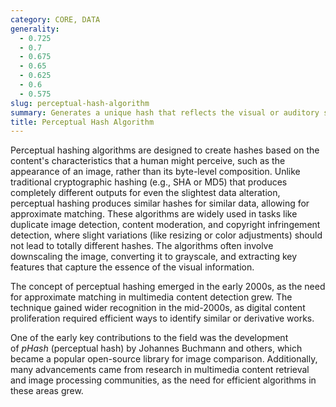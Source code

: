 ```yaml
---
category: CORE, DATA
generality:
  - 0.725
  - 0.7
  - 0.675
  - 0.65
  - 0.625
  - 0.6
  - 0.575
slug: perceptual-hash-algorithm
summary: Generates a unique hash that reflects the visual or auditory similarity of data, such as an image, rather than its exact content.
title: Perceptual Hash Algorithm
---
```


Perceptual hashing algorithms are designed to create hashes based on the content's characteristics that a human might perceive, such as the appearance of an image, rather than its byte-level composition. Unlike traditional cryptographic hashing (e.g., SHA or MD5) that produces completely different outputs for even the slightest data alteration, perceptual hashing produces similar hashes for similar data, allowing for approximate matching. These algorithms are widely used in tasks like duplicate image detection, content moderation, and copyright infringement detection, where slight variations (like resizing or color adjustments) should not lead to totally different hashes. The algorithms often involve downscaling the image, converting it to grayscale, and extracting key features that capture the essence of the visual information.

The concept of perceptual hashing emerged in the early 2000s, as the need for approximate matching in multimedia content detection grew. The technique gained wider recognition in the mid-2000s, as digital content proliferation required efficient ways to identify similar or derivative works.

One of the early key contributions to the field was the development of *pHash* (perceptual hash) by Johannes Buchmann and others, which became a popular open-source library for image comparison. Additionally, many advancements came from research in multimedia content retrieval and image processing communities, as the need for efficient algorithms in these areas grew.
